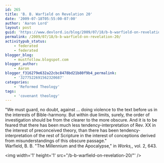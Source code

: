 ```yaml
---
id: 265
title: 'B. B. Warfield on Revelation 20'
date: '2009-07-18T05:55:00-07:00'
author: 'Aaron Lord'
layout: post
guid: 'https://www.devlord.io/blog/2009/07/18/b-b-warfield-on-revelation-20/'
permalink: /2009/07/18/b-b-warfield-on-revelation-20/
activitypub_status:
    - federated
    - federated
blogger_blog:
    - mustfollow.blogspot.com
blogger_author:
    - Aaron
blogger_f316279e632a22cbc8478bd21b80f9b4_permalink:
    - '3277522691562320687'
categories:
    - 'Reformed Theology'
tags:
    - 'covenant theology'
---
```


"We must guard, no doubt, against ... doing violence to the text before us in the interests of Bible-harmony. But within due limits, surely, the order of investigation should be from the clearer to the more obscure. And it is to be feared that there has been much less tendency-interpretation of Rev. XX in the interest of preconceived theory, than there has been tendency-interpretation of the rest of Scripture in the interest of conceptions derived from misunderstandings of this obscure passage."<br />Warfield, B. B. "The Millennium and the Apocalypse," in <i>Works,</i>, vol. 2, 643.<div class="blogger-post-footer"><img width='1' height='1' src="/b-b-warfield-on-revelation-20/"' /></div>